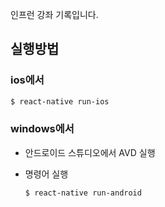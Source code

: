 인프런 강좌 기록입니다.

## 실행방법

### ios에서

  ~~~bash
  $ react-native run-ios
  ~~~

### windows에서

- 안드로이드 스튜디오에서 AVD 실행

- 명령어 실행

  ~~~bash
  $ react-native run-android
  ~~~